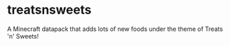 # treatsnsweets
 A Minecraft datapack that adds lots of new foods under the theme of Treats 'n' Sweets!
